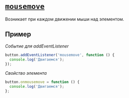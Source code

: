 # [`mousemove`](../index.md)

Возникает при каждом движении мыши над элементом.

## Пример

_Событие для addEventListener_

```js
button.addEventListener('mousemove', function () {
  console.log('Двигаемся');
});
```

_Свойство элемента_

```js
button.onmousemove = function () {
  console.log('Двигаемся');
};
```
